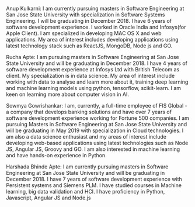 Anup Kulkarni: 
I am currently pursuing masters in Software Engineering at San Jose State University with specialization in Software Systems Engineering. I will be graduating in December 2018. I have 6 years of software development experience. I worked in Oracle India and Infosys(for Apple Client). I am specialized in developing MAC OS X and web applications. My area of interest includes developing applications using latest technology stack such as ReactJS, MongoDB, Node js and GO.

Rucha Apte: 
I am pursuing masters in Software Engineering at San Jose State University and will be graduating in December 2018. I have 4 years of software development experience at Infosys Ltd with British Telecom as client. My specialization is in data science. My area of interest include working with data to analyse and learn more about it, training deep learning and machine learning models using python, tensorflow, scikit-learn. I am keen on learning more about computer vision in AI.

Sowmya Gowrishankar: 
I am, currently, a full-time employee of FIS Global - a company that develops banking solutions and have over 7 years of software development experience working for Fortune 500 companies. I am pursuing Masters in Software Engineering at San Jose State University and will be graduating in May 2019 with specialization in Cloud technologies. I am also a data science enthusiast and my areas of interest include developing web-based applications using latest technologies such as Node JS, Angular JS, Groovy and GO. I am also interested in machine learning and have hands-on experience in Python.

Harshada Bhinde Apte: 
I am currently pursuing masters in Software Engineering at San Jose State University and will be graduating in December 2018. I have 7 years of software development experience with Persistent systems and Siemens PLM. I have studied courses in Machine learning, big data validation and HCI. I have proficiency in Python, Javascript, Angular JS and Node.js
